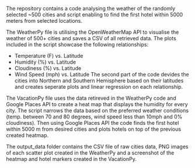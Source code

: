 The repository contains a code analysing the weather of the randomly selected ~500 cities and script enabling to find the first hotel within 5000 meters from selected locations.

The WeatherPy file is utilising the OpenWeatherMap API to visualise the weather of 500+ cities and saves a CSV of all retrieved data. The plots included in the script showcase the following relationships:
- Temperature (F) vs. Latitude
- Humidity (%) vs. Latitude
- Cloudiness (%) vs. Latitude
- Wind Speed (mph) vs. Latitude
The second part of the code devides the cities into Northern and Southern Hemisphere based on their latitudes and creates seperate plots and linear regression on each relationship.


The VacationPy file uses the data retireved in the WeatherPy code and Google Places API to create a heat map that displays the humidity for every city. The script narrows the data based on the preferred weather conditions (temp. between 70 and 80 degrees, wind speed less than 10mph and 0% cloudiness). Then using Google Places API the code finds the first hotel within 5000 m from desired cities and plots hotels on top of the previous created heatmap.


The output_data folder contains the CSV file of raw cities data, PNG images of each scatter plot created in the WeatherPy and a screenshot of the heatmap and hotel markers created in the VacationPy.

